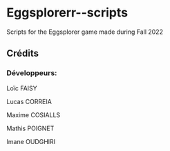# Eggsplorerr--scripts
Scripts for the Eggsplorer game made during Fall 2022 


## Crédits


### Développeurs:

Loïc FAISY

Lucas CORREIA

Maxime COSIALLS

Mathis POIGNET

Imane OUDGHIRI

